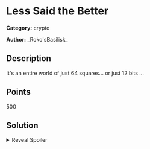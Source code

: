 # Less Said the Better
**Category:** crypto

**Author:** \_Roko'sBasilisk\_

## Description

It's an entire world of just 64 squares... or just 12 bits ...

## Points
500

## Solution

<details>
 <summary>Reveal Spoiler</summary>

This challenges implements the attack in the following paper: https://www.mdpi.com/2073-8994/12/5/838

The solution is cleary described in this paper and a solution script is provided in [solve.sage](./setup/solve.sage)

</details>